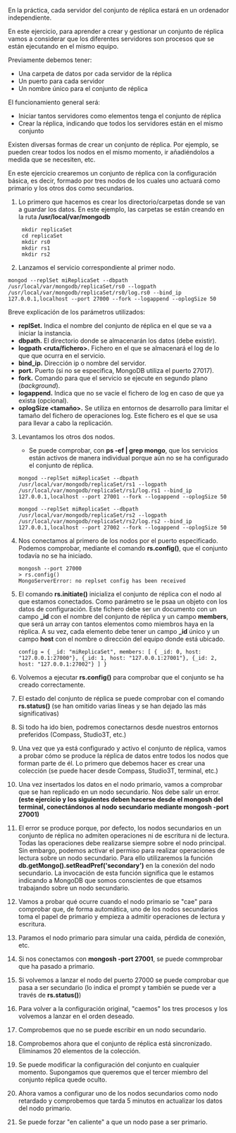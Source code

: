 En la práctica, cada servidor del conjunto de réplica estará en un ordenador independiente.

En este ejercicio, para aprender a crear y gestionar un conjunto de réplica vamos a considerar que los diferentes servidores son procesos que se están ejecutando en el mismo equipo. 

Previamente debemos tener: 
- Una carpeta de datos por cada servidor de la réplica
- Un puerto para cada servidor
- Un nombre único para el conjunto de réplica

El funcionamiento general será: 
- Iniciar tantos servidores como elementos tenga el conjunto de réplica
- Crear la réplica, indicando que todos los servidores están en el mismo conjunto

Existen diversas formas de crear un conjunto de réplica. Por ejemplo, se pueden crear todos los nodos en el mismo momento, ir añadiéndolos a medida que se necesiten, etc. 

En este ejercicio crearemos un conjunto de réplica con la configuración básica, es decir, formado por tres nodos de los cuales uno actuará como primario y los otros dos como secundarios. 

1. Lo primero que hacemos es crear los directorio/carpetas donde se van a guardar los datos. En este ejemplo, las carpetas se están creando en la ruta **/usr/local/var/mongodb**
   ```terminal
    mkdir replicaSet
    cd replicaSet
    mkdir rs0
    mkdir rs1
    mkdir rs2
    ```
2. Lanzamos el servicio correspondiente al primer nodo. 
```terminal
mongod --replSet miReplicaSet --dbpath /usr/local/var/mongodb/replicaSet/rs0 --logpath /usr/local/var/mongodb/replicaSet/rs0/log.rs0 --bind_ip 127.0.0.1,localhost --port 27000 --fork --logappend --oplogSize 50
```
   Breve explicación de los parámetros utilizados:
   - **replSet.** Indica el nombre del conjunto de réplica en el que se va a iniciar la instancia.
   - **dbpath.** El directorio donde se almacenarán los datos (debe existir).
   - **logpath <ruta/fichero>.** Fichero en el que se almacenará el log de lo que que ocurra en el servicio.
   - **bind_ip.** Dirección ip o nombre del servidor.
   - **port.** Puerto (si no se especifica, MongoDB utiliza el puerto 27017).
   - **fork.** Comando para que el servicio se ejecute en segundo plano (*background*).
   - **logappend.** Indica que no se vacíe el fichero de log en caso de que ya exista (opcional).
   - **oplogSize <tamaño>.** Se utiliza en entornos de desarrollo para limitar el tamaño del fichero de operaciones log. Este fichero es el que se usa para llevar a cabo la replicación.
3. Levantamos los otros dos nodos.
   - Se puede comprobar, con **ps -ef | grep mongo**, que los servicios están activos de manera individual porque aún no se ha configurado el conjunto de réplica.

    ```terminal
    mongod --replSet miReplicaSet --dbpath /usr/local/var/mongodb/replicaSet/rs1 --logpath /usr/local/var/mongodb/replicaSet/rs1/log.rs1 --bind_ip 127.0.0.1,localhost --port 27001 --fork --logappend --oplogSize 50
    ```

    ```terminal
    mongod --replSet miReplicaSet --dbpath /usr/local/var/mongodb/replicaSet/rs2 --logpath /usr/local/var/mongodb/replicaSet/rs2/log.rs2 --bind_ip 127.0.0.1,localhost --port 27002 --fork --logappend --oplogSize 50
    ```
4. Nos conectamos al primero de los nodos por el puerto especificado. Podemos comprobar, mediante el comando **rs.config()**, que el conjunto todavía no se ha iniciado. 

    ```terminal
    mongosh --port 27000
    > rs.config()
    MongoServerError: no replset config has been received
    ```
5. El comando **rs.initiate()** inicializa el conjunto de réplica con el nodo al que estamos conectados. Como parámetro se le psaa un objeto con los datos de configuración. Este fichero debe ser un documento con un campo **_id** con el nombre del conjunto de réplica y un campo **members**, que será un array con tantos elementos como miembros haya en la réplica. A su vez, cada elemento debe tener un campo **_id** único y un campo **host** con el nombre o dirección del equipo donde está ubicado.

    ```terminal
    config = { _id: "miReplicaSet", members: [ { _id: 0, host: "127.0.0.1:27000"}, {_id: 1, host: "127.0.0.1:27001"}, {_id: 2, host: "127.0.0.1:27002"} ] }
    ```
6. Volvemos a ejecutar **rs.config()** para comprobar que el conjunto se ha creado correctamente.
7. El estado del conjunto de réplica se puede comprobar con el comando **rs.status()** (se han omitido varias líneas y se han dejado las más significativas)
8. Si todo ha ido bien, podremos conectarnos desde nuestros entornos preferidos (Compass, Studio3T, etc.)
9.  Una vez que ya está configurado y activo el conjunto de réplica, vamos a probar cómo se produce la réplica de datos entre todos los nodos que forman parte de él. Lo primero que debemos hacer es crear una colección (se puede hacer desde Compass, Studio3T, terminal, etc.)
10. Una vez insertados los datos en el nodo primario, vamos a comprobar que se han replicado en un nodo secundario. Nos debe salir un error. **(este ejercicio y los siguientes deben hacerse desde el mongosh del terminal, conectándonos al nodo secundario mediante mongosh -port 27001)**
11. El error se produce porque, por defecto, los nodos secundarios en un conjunto de réplica no admiten operaciones ni de escritura ni de lectura. Todas las operaciones debe realizarse siempre sobre el nodo principal. Sin embargo, podemos activar el permiso para realizar operaciones de lectura sobre un nodo secundario. Para ello utilizaremos la función **db.getMongo().setReadPref('secondary')** en la conexión del nodo secundario. La invocación de esta función significa que le estamos indicando a MongoDB que somos conscientes de que etsamos trabajando sobre un nodo secundario. 
12. Vamos a probar qué ocurre cuando el nodo primario se "cae" para comprobar que, de forma automática, uno de los nodos secundarios toma el papel de primario y empieza a admitir operaciones de lectura y escritura.
13. Paramos el nodo primario para simular una caída, pérdida de conexión, etc.
14. Si nos conectamos con **mongosh -port 27001**, se puede commprobar que ha pasado a primario. 
15. Si volvemos a lanzar el nodo del puerto 27000 se puede comprobar que pasa a ser secundario (lo indica el prompt y también se puede ver a través de **rs.status()**)
16. Para volver a la configuración original, "caemos" los tres procesos y los volvemos a lanzar en el orden deseado. 
17. Comprobemos que no se puede escribir en un nodo secundario. 
18. Comprobemos ahora que el conjunto de réplica está sincronizado. Eliminamos 20 elementos de la colección.
19. Se puede modificar la configuración del conjunto en cualquier momento. Supongamos que queremos que el tercer miembro del conjunto réplica quede oculto. 
20. Ahora vamos a configurar uno de los nodos secundarios como nodo retardado y comprobemos que tarda 5 minutos en actualizar los datos del nodo primario.
21. Se puede forzar "en caliente" a que un nodo pase a ser primario. 
